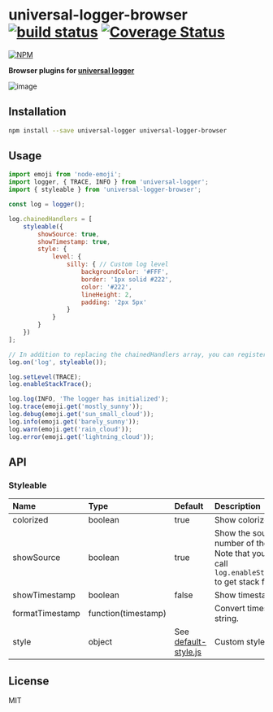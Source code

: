 # universal-logger-browser [![build status](https://travis-ci.org/cheton/universal-logger-browser.svg?branch=master)](https://travis-ci.org/cheton/universal-logger-browser) [![Coverage Status](https://coveralls.io/repos/github/cheton/universal-logger-browser/badge.svg?branch=master)](https://coveralls.io/github/cheton/universal-logger-browser?branch=master)

[![NPM](https://nodei.co/npm/universal-logger-browser.png?downloads=true&stars=true)](https://www.npmjs.com/package/universal-logger-browser)

**Browser plugins for [universal logger](https://github.com/cheton/universal-logger/)**

![image](https://cloud.githubusercontent.com/assets/447801/25896230/e2a7f36c-35b5-11e7-8f93-5c05caff6030.png)
 
## Installation

```bash
npm install --save universal-logger universal-logger-browser
```

## Usage
```js
import emoji from 'node-emoji';
import logger, { TRACE, INFO } from 'universal-logger';
import { styleable } from 'universal-logger-browser';

const log = logger();

log.chainedHandlers = [
    styleable({
        showSource: true,
        showTimestamp: true,
        style: {
            level: {
                silly: { // Custom log level
                    backgroundColor: '#FFF',
                    border: '1px solid #222',
                    color: '#222',
                    lineHeight: 2,
                    padding: '2px 5px'
                }
            }
        }
    })
];

// In addition to replacing the chainedHandlers array, you can register a listener for the 'log' event.
log.on('log', styleable());

log.setLevel(TRACE);
log.enableStackTrace();

log.log(INFO, 'The logger has initialized');
log.trace(emoji.get('mostly_sunny'));
log.debug(emoji.get('sun_small_cloud'));
log.info(emoji.get('barely_sunny'));
log.warn(emoji.get('rain_cloud'));
log.error(emoji.get('lightning_cloud'));
```

## API

### Styleable

Name | Type | Default | Description 
:--- | :--- | :------ | :----------
colorized | boolean | true | Show colorized output.
showSource | boolean | true | Show the source line number of the caller.<br>Note that you need to call `log.enableStackTrace()` to get stack frames.
showTimestamp | boolean | false | Show timestamp.
formatTimestamp | function(timestamp) | | Convert timestamp to string.
style | object | See [default-style.js](https://github.com/cheton/universal-logger-browser/blob/master/src/default-style.js) | Custom styles.

## License

MIT

